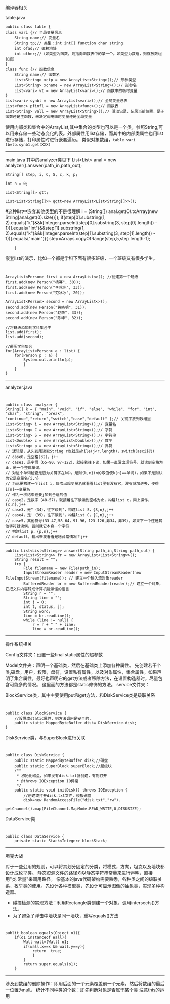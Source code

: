 编译器相关

table.java

	public class table {
    class vari {// 全局变量信息
        String name;// 变量名
        String tp;// 类型：int int[] function char string
        int ofad;// 偏移地址
        int other;//（如类型为函数，则指向函数表中的某一个。如类型为数组，则存放数组长度）
    }
    class func {// 函数信息
        String name;// 函数名
        List<String> xctp = new ArrayList<String>();// 形参类型
        List<String> xcname = new ArrayList<String>();// 形参名
        List<vari> vt = new ArrayList<vari>();// 函数中的临时变量
    }
  	List<vari> synbl = new ArrayList<vari>();// 全局变量总表
    List<func> pfinfl = new ArrayList<func>();// 函数表
    List<String> vall = new ArrayList<String>();// 活动记录，记录当前位置，是子函数还是主函数，来决定调用临时变量还是全局变量

使用内部类和集合中的ArrayList,其中集合的类型也可以是一个类，参照String,可以用来存储一些动态变化的表。外部属性用list存储，而其中的内部类属性也用list进行存储，打印属性时进行嵌套遍历。
类似对象数组，`table.vari tb=tb.synb1.get(XXX)`

----------

main.java
其中的analyzer类见下
	List<List<String>> anal = new analyzer().answer(path_in,path_out);

	String[] step, i, C, S, c, k, p;

	int n = 0;

	List<String[]> qtt;

	List<List<String[]>> qqtt=new ArrayList<List<String[]>>();
		

#这种list中嵌套其他类型的不是很理解
		i = (String[]) anal.get(0).toArray(new String[anal.get(0).size()]);
		if(step[0].substring(1, 2).equals("k")&&k[Integer.parseInt(step[0].substring(3, step[0].length() - 1))].equals("int")&&step[1].substring(1, 2).equals("k")&&k[Integer.parseInt(step[1].substring(3, step[1].length() - 1))].equals("main")){
			step=Arrays.copyOfRange(step,5,step.length-1);

		}
嵌套list的演示，比如一个都是学科下面有很多班级，一个班级又有很多学生。
#
	ArrayList<Person> first = new ArrayList<>(); //创建第一个班级
	first.add(new Person("杨幂", 30));
	first.add(new Person("李冰冰", 33));
	first.add(new Person("范冰冰", 20));
	
	ArrayList<Person> second = new ArrayList<>();
	second.add(new Person("黄晓明", 31));
	second.add(new Person("赵薇", 33));
	second.add(new Person("陈坤", 32));
	
	//将班级添加到学科集合中
	list.add(first);
	list.add(second);
	
	//遍历学科集合
	for(ArrayList<Person> a : list) {
		for(Person p : a) {
			System.out.println(p);
			}
		}
	}


----------
analyzer.java 
#
	public class analyzer {
	String[] k = { "main", "void", "if", "else", "while", "for", "int", "char", "string", "break", "continue","return","switch","case","default" };// 关键字放到数组里
	List<String> i = new ArrayList<String>();// 变量名
	List<String> C = new ArrayList<String>();// 字符
	List<String> S = new ArrayList<String>();// 字符串
	List<Double> c = new ArrayList<Double>();// 数字
	List<String> p = new ArrayList<String>();// 界符
	// 逻辑是，从头到尾读取String r也就是while(j<r.length)，switch(ascii码)
	// case0，是空格(32)，j++
	// case1，是字母（65-90，97-122），就接着往下读，如果一直没出现符号，就读到空格为止，是一个整体单词。
	// 对这个单词检查是否为关键字在k中，是则{k,n}(n的取值使k[n]==单词)，如果不是则认为它是变量名{i,n}
	// 为此要构建一个list i，每次出现变量名就看看list里有没有它，没有就加进去，使得i[n]==变量名
	// 作为一次结束也要j加到合适的值
	// case2，是数字（48-57），就接着往下读读到空格为止，构建list c，同上操作，{c,n},j++
	// case3，是"（34），往下读到"，构建list S，{S,n},j++
	// case4，是'（39），往下读到'，构建list C，{C,n},j++
	// case5，其他符号(33-47,58-64，91-96，123-126,非34，非39），如果下一个还是其他字符就读俩，否则就它本身一个字符
	// 构建list p，{p,n},j++
	// default，输出来我看看是啥异常情况？j++


----------
	public List<List<String>> answer(String path_in,String path_out) {
		List<List<String>> fr = new ArrayList<List<String>>();
		String result = "";
		try {
			File filename = new File(path_in);
			InputStreamReader reader = new InputStreamReader(new FileInputStream(filename)); // 建立一个输入流对象reader
			BufferedReader br = new BufferedReader(reader);// 建立一个对象，它把文件内容转成计算机能读懂的语言
			String r = "";
			String line = "";
			int j = 0;
			int t, status, jj;
			String word;
			line = br.readLine();
			while (line != null) {
				r = r + " " + line;
				line = br.readLine();	























******************************************************** 

操作系统相关

Config文件夹：设置一些final static属性的超参数

Model文件夹：声明一个基础类，然后在基础类上添加各种属性。
先创建若干个类,磁盘，用户，权限，盘符，设置私有属性，以及对象属性，集合属性，如果声明了集合属性，最好也声明它的get方法或者移除方法，在设置构造器时，尽量包含可能多的情况。
这里面的方法都是static修饰的方法。
service文件夹：

BlockService类，其中主要使用put和get方法，和DiskService类是级联关系
#
	public class BlockService {
	    //设置成static属性，则方法调用是安全的.
	    public static MappedByteBuffer disk= DiskService.disk;
	}
DiskService类，与SuperBlock进行关联
#	
	public class DiskService {
	    public static MappedByteBuffer disk;//磁盘
	    public static SuperBlock superBlock;//超级块
	    /**
	     * 初始化磁盘，如果没有disk.txt就创建，有则打开
	     * @throws IOException IO异常
	     */
	    public static void initDisk() throws IOException {
	        //创建或打开disk.txt文件，模拟磁盘
	        disk=new RandomAccessFile("disk.txt","rw").
	                getChannel().map(FileChannel.MapMode.READ_WRITE,0,DISKSIZE);
DataService类
#	
	public class DataService {
	    private static Stack<Integer> blockStack;





----------
坦克大战

对于一些公用的规则，可以将其划分固定的分类，将模式，方向，坦克以及墙块都设计成枚举类。
静态资源文件的路径均以静态字符串常量来进行声明，直接用"类.常量"来调用路径。
像基本的java代码架构需要熟悉，各种类之间的级联关系，枚举类的使用。先设计各种模型类，先设计可显示图像的抽象类，实现多种构造器。


- 碰撞检测的实现方法：利用Rectangle类创建一个对象，调用intersects()方法。
- 为了避免子弹击中墙块是同一墙块，重写equals()方法

#
	publit boolean equals(Object o1){
		if(o1 instanceof Wall){
			Wall wall=(Wall) o1;
			if(wall.x==x && wall.y==y){
				return 	true;
				}
			}
			return super.equals(o1);
		}


----------
涉及到数组的删除操作：即用后面的一个元素覆盖前一个元素，然后将数组的最后一位置为null。
统计不同种类的个数：即先判断对象是否属于某个类
注意this的运用